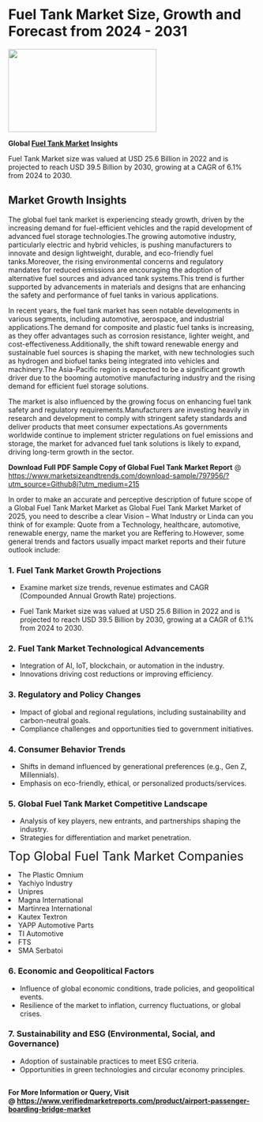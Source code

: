 <H1>Fuel Tank Market Size, Growth and Forecast from 2024 - 2031</H1><img class="aligncenter size-medium wp-image-584254" src="https://thirdeyenews.in/wp-content/uploads/2024/09/Global-Market-Research-300x168.jpeg" alt="" width="300" height="168" /><p><strong>Global&nbsp;<a href="https://www.marketsizeandtrends.com/download-sample/797956/?utm_source=Github8j?utm_medium=215">Fuel Tank Market</a> Insights</strong></p><p>Fuel Tank Market size was valued at USD 25.6 Billion in 2022 and is projected to reach USD 39.5 Billion by 2030, growing at a CAGR of 6.1% from 2024 to 2030.</p><p><h2>Market Growth Insights</h2> <p>The global fuel tank market is experiencing steady growth, driven by the increasing demand for fuel-efficient vehicles and the rapid development of advanced fuel storage technologies.The growing automotive industry, particularly electric and hybrid vehicles, is pushing manufacturers to innovate and design lightweight, durable, and eco-friendly fuel tanks.Moreover, the rising environmental concerns and regulatory mandates for reduced emissions are encouraging the adoption of alternative fuel sources and advanced tank systems.This trend is further supported by advancements in materials and designs that are enhancing the safety and performance of fuel tanks in various applications.</p> <p>In recent years, the fuel tank market has seen notable developments in various segments, including automotive, aerospace, and industrial applications.The demand for composite and plastic fuel tanks is increasing, as they offer advantages such as corrosion resistance, lighter weight, and cost-effectiveness.Additionally, the shift toward renewable energy and sustainable fuel sources is shaping the market, with new technologies such as hydrogen and biofuel tanks being integrated into vehicles and machinery.The Asia-Pacific region is expected to be a significant growth driver due to the booming automotive manufacturing industry and the rising demand for efficient fuel storage solutions.</p> <p>The market is also influenced by the growing focus on enhancing fuel tank safety and regulatory requirements.Manufacturers are investing heavily in research and development to comply with stringent safety standards and deliver products that meet consumer expectations.As governments worldwide continue to implement stricter regulations on fuel emissions and storage, the market for advanced fuel tank solutions is likely to expand, driving long-term growth in the sector.</p> <p><span class=""><strong>Download Full PDF Sample Copy of Global Fuel Tank Market Report</strong> @ <a href="https://www.marketsizeandtrends.com/download-sample/797956/?utm_source=Github8j?utm_medium=215" target="_blank">https://www.marketsizeandtrends.com/download-sample/797956/?utm_source=Github8j?utm_medium=215</a></span></p><p>In order to make an accurate and perceptive description of future scope of a Global&nbsp;Fuel Tank Market Market as Global&nbsp;Fuel Tank Market Market of 2025, you need to describe a clear Vision &ndash; What Industry or Linda can you think of for example: Quote from a Technology, healthcare, automotive, renewable energy, name the market you are Reffering to.However, some general trends and factors usually impact market reports and their future outlook include:</p><h3>1.&nbsp;<strong>Fuel Tank Market Growth Projections</strong></h3><ul><li>Examine market size trends, revenue estimates and CAGR (Compounded Annual Growth Rate) projections.</li><li><p>Fuel Tank Market size was valued at USD 25.6 Billion in 2022 and is projected to reach USD 39.5 Billion by 2030, growing at a CAGR of 6.1% from 2024 to 2030.</p></li></ul><h3>2.&nbsp;<strong>Fuel Tank Market Technological Advancements</strong></h3><ul><li>Integration of AI, IoT, blockchain, or automation in the industry.</li><li>Innovations driving cost reductions or improving efficiency.</li></ul><h3>3.&nbsp;<strong>Regulatory and Policy Changes</strong></h3><ul><li>Impact of global and regional regulations, including sustainability and carbon-neutral goals.</li><li>Compliance challenges and opportunities tied to government initiatives.</li></ul><h3>4.&nbsp;<strong>Consumer Behavior Trends</strong></h3><ul><li>Shifts in demand influenced by generational preferences (e.g., Gen Z, Millennials).</li><li>Emphasis on eco-friendly, ethical, or personalized products/services.</li></ul><h3>5.&nbsp;<strong>Global Fuel Tank Market Competitive Landscape</strong></h3><ul><li>Analysis of key players, new entrants, and partnerships shaping the industry.</li><li>Strategies for differentiation and market penetration.</li></ul><p data-pm-slice="1 1 []"><span style="color: inherit; font-family: inherit; font-size: 25px;">Top Global Fuel Tank Market Companies</span></p><div class="" data-test-id=""><p><li>The Plastic Omnium</li><li> Yachiyo Industry</li><li> Unipres</li><li> Magna International</li><li> Martinrea International</li><li> Kautex Textron</li><li> YAPP Automotive Parts</li><li> TI Automotive</li><li> FTS</li><li> SMA Serbatoi</li></p></div><h3>6.&nbsp;<strong>Economic and Geopolitical Factors</strong></h3><ul><li>Influence of global economic conditions, trade policies, and geopolitical events.</li><li>Resilience of the market to inflation, currency fluctuations, or global crises.</li></ul><h3>7.&nbsp;<strong>Sustainability and ESG (Environmental, Social, and Governance)</strong></h3><ul><li>Adoption of sustainable practices to meet ESG criteria.</li><li>Opportunities in green technologies and circular economy principles.</li></ul><h2><strong style="font-size: 14px;">For More Information or Query, Visit @&nbsp;</strong><a style="background-color: #ffffff; font-size: 14px;" href="https://www.marketsizeandtrends.com/report/fuel-tank-market/" target="_blank">https://www.verifiedmarketreports.com/product/airport-passenger-boarding-bridge-market</a></h2>